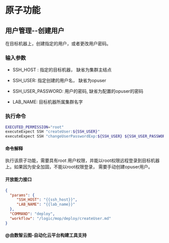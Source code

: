 # 原子功能

## 用户管理--创建用户

在目标机器上，创建指定的用户，或者更改用户密码。

### 输入参数

* SSH_HOST :  指定的目标机器， 缺省为集群主结点

* SSH_USER:  指定创建的用户名， 缺省为opuser

* SSH_USER_PASSWORD: 用户的密码, 缺省为配置的opuser的密码

* LAB_NAME:  目标机器所属集群名字

### 执行命令

```bash
EXECUTED_PERMISSION="root"
executeExpect SSH "createUser:${SSH_USER}"
executeExpect SSH "changeUserPasswordExp:${SSH_USER} ${SSH_USER_PASSWORD}"
```

#### 命令解释

执行该原子功能，需要具有root 用户权限，并能以root权限远程登录到目标机器上。如果因为安全加固，不能以root权限登录， 需要手动创建opuser用户。

#### 开放能力接口

```json
{
  "params": {
     "SSH_HOST": "{{ssh_host}}",
     "LAB_NAME": "{{lab_name}}"
  },
  "COMMAND": "deploy",
  "workflow": "/logic/mop/deploy/createUser.md"
}
```

#### @由数智云图-自动化云平台构建工具支持